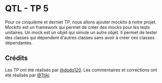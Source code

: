 # QTL - TP 5

Pour ce cinquième et dernier TP, nous allons ajouter mockito à notre projet. Mockito est un framework qui permet de créer des mocks pour les tests unitaires. Un mock est un objet qui simule un autre objet. Il permet de tester des classes qui dépendent d'autres classes sans avoir à créer ces classes dépendantes.

## Crédits 

Les TP ont été réalisés par [@dodo120](https://github.com/dodo120). Les commentaires et corrections ont été réalisés par [@Ttiki](https://github.com/Ttiki)